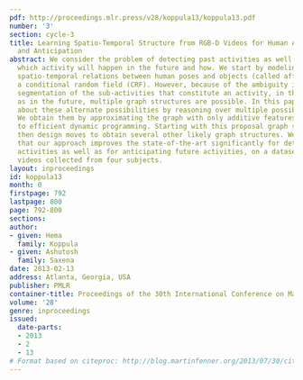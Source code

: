 ```yaml
---
pdf: http://proceedings.mlr.press/v28/koppula13/koppula13.pdf
number: '3'
section: cycle-3
title: Learning Spatio-Temporal Structure from RGB-D Videos for Human Activity Detection
  and Anticipation
abstract: We consider the problem of detecting past activities as well as anticipating
  which activity will happen in the future and how. We start by modeling the rich
  spatio-temporal relations between human poses and objects (called affordances) using
  a conditional random field (CRF). However, because of the ambiguity in the temporal
  segmentation of the sub-activities that constitute an activity, in the past as well
  as in the future, multiple graph structures are possible. In this paper, we reason
  about these alternate possibilities by reasoning over multiple possible graph structures.
  We obtain them by approximating the graph with only additive features, which lends
  to efficient dynamic programming. Starting with this proposal graph structure, we
  then design moves to obtain several other likely graph structures. We then show
  that our approach improves the state-of-the-art significantly for detecting past
  activities as well as for anticipating future activities, on a dataset of 120 activity
  videos collected from four subjects.
layout: inproceedings
id: koppula13
month: 0
firstpage: 792
lastpage: 800
page: 792-800
sections: 
author:
- given: Hema
  family: Koppula
- given: Ashutosh
  family: Saxena
date: 2013-02-13
address: Atlanta, Georgia, USA
publisher: PMLR
container-title: Proceedings of the 30th International Conference on Machine Learning
volume: '28'
genre: inproceedings
issued:
  date-parts:
  - 2013
  - 2
  - 13
# Format based on citeproc: http://blog.martinfenner.org/2013/07/30/citeproc-yaml-for-bibliographies/
---
```

